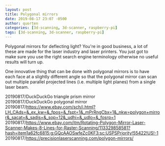 ```yaml
---
layout: post
title: Polygonal mirrors
date: 2019-08-17 23:07 -0500
author: quorten
categories: [3d-scanning, 3d-scanner, raspberry-pi]
tags: [3d-scanning, 3d-scanner, raspberry-pi]
---
```


Polygonal mirrors for deflecting light?  You're in good business, a
lot of these are made for the laser industry and laser printers.  You
just got to make sure you use the right search engine terminology
otherwise no useful results will turn up.

One innovative thing that can be done with polygonal mirrors is to
have each face at a slightly different angle so that the polygonal
mirror can scan out multiple parallel projected lines (i.e. multiple
light planes) from a single laser beam.

20190817/DuckDuckGo triangle prism mirror  
20190817/DuckDuckGo polygonal mirror  
20190817/https://www.ebay.com/sch/i.html?LH_CAds=&_ex_kw=&_fpos=&_fspt=1&_mPrRngCbx=1&_nkw=polygon+mirror&_sacat=&_sadis=&_sop=12&_udhi=&_udlo=&_fosrp=1  
20190817/https://www.ebay.com/itm/Rotating-Polygon-Mirror-Laser-Scanner-Makes-8-Lines-for-Raster-Scanning/113329858581?hash=item1a62fc6815:g:GQcAAOSwfeZc0KF3:sc:USPSPriority!55422!US!-1  
20190817/https://precisionlaserscanning.com/polygon-mirrors/
